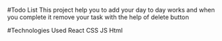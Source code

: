 #Todo List
This project help you to add your day to day works and when you complete it remove your task with the help of delete button

#Technologies Used
React 
CSS
JS
Html
